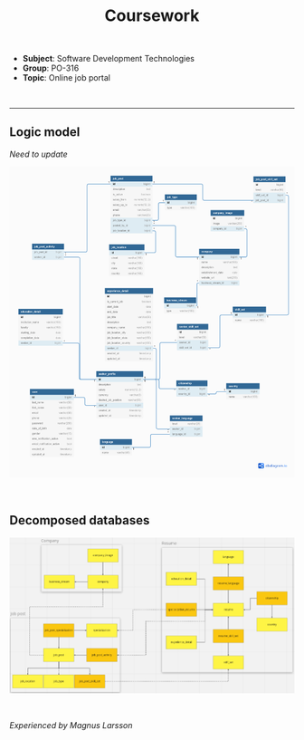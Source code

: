 <h1 align="center">Coursework</h1>

<br>

- **Subject**: Software Development Technologies  
- **Group**: PO-316  
- **Topic**: Online job portal


<br>

<hr>


## Logic model

_Need to update_

<img align="center" alt="logic model" src="resources/logic_model.png">

<br>
<br>
<br>


## Decomposed databases


<img align="center" alt="dbs" src="resources/dbs.png">


<br>
<br>
<br>


_Experienced by Magnus Larsson_
